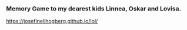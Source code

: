 ### Memory Game to my dearest kids Linnea, Oskar and Lovisa.

https://josefinelihogberg.github.io/lol/
